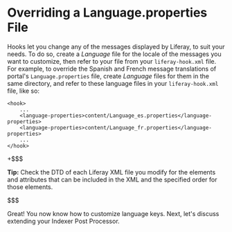 # Overriding a Language.properties File [](id=overriding-a-language-properties-file)

Hooks let you change any of the messages displayed by Liferay, to suit your
needs. To do so, create a *Language* file for the locale of the messages you
want to customize, then refer to your file from your `liferay-hook.xml` file.
For example, to override the Spanish and French message translations of portal's
`Language.properties` file, create *Language* files for them in the same
directory, and refer to these language files in your `liferay-hook.xml` file,
like so:

    <hook>
        ...
        <language-properties>content/Language_es.properties</language-properties>
        <language-properties>content/Language_fr.properties</language-properties>
        ...
    </hook>

+$$$

**Tip:** Check the DTD of each Liferay XML file you modify for the elements and
attributes that can be included in the XML and the specified order for those
elements. 

$$$

Great! You now know how to customize language keys. Next, let's discuss
extending your Indexer Post Processor.
